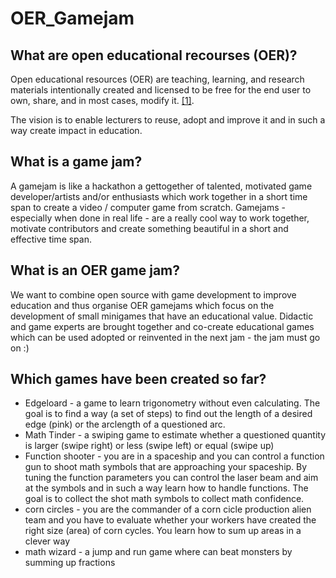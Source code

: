 # OER_Gamejam

## What are open educational recourses (OER)?
Open educational resources (OER) are teaching, learning, and research materials intentionally created and licensed to be free for the end user to own, share, and in most cases, modify it. [[1]](https://en.wikipedia.org/wiki/Open_educational_resources).

The vision is to enable lecturers to reuse, adopt and improve it and in such a way create impact in education.

## What is a game jam?
A gamejam is like a hackathon a gettogether of talented, motivated game developer/artists and/or enthusiasts which work together in a short time span to create a video / computer game from scratch.
Gamejams - especially when done in real life - are a really cool way to work together, motivate contributors and create something beautiful in a short and effective time span.

## What is an OER game jam?
We want to combine open source with game development to improve education and thus organise OER gamejams which focus on the development of small minigames that have an educational value.
Didactic and game experts are brought together and co-create educational games which can be used adopted or reinvented in the next jam - the jam must go on :)

## Which games have been created so far?
- Edgeloard - a game to learn trigonometry without even calculating. The goal is to find a way (a set of steps) to find out the length of a desired edge (pink) or the arclength of a questioned arc.
- Math Tinder - a swiping game to estimate whether a questioned quantity is larger (swipe right) or less (swipe left) or equal (swipe up)
- Function shooter - you are in a spaceship and you can control a function gun to shoot math symbols that are approaching your spaceship. By tuning the function parameters you can control the laser beam and aim at the symbols and in such a way learn how to handle functions. The goal is to collect the shot math symbols to collect math confidence.
- corn circles - you are the commander of a corn cicle production alien team and you have to evaluate whether your workers have created the right size (area) of corn cycles. You learn how to sum up areas in a clever way
- math wizard - a jump and run game where can beat monsters by summing up fractions
